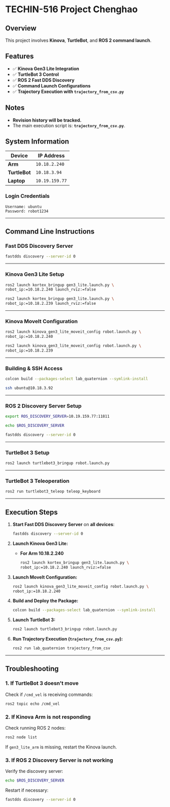 # TECHIN-516 Project Chenghao

## Overview
This project involves **Kinova**, **TurtleBot**, and **ROS 2 command launch**.

## Features
- ✅ **Kinova Gen3 Lite Integration**
- ✅ **TurtleBot 3 Control**
- ✅ **ROS 2 Fast DDS Discovery**
- ✅ **Command Launch Configurations**
- ✅ **Trajectory Execution with `trajectory_from_csv.py`**

## Notes
- **Revision history will be tracked.**
- The main execution script is: **`trajectory_from_csv.py`**.

## **System Information**
| **Device**      | **IP Address**  |
|---------------|----------------|
| **Arm**       | `10.18.2.240`   |
| **TurtleBot** | `10.18.3.94`    |
| **Laptop**    | `10.19.159.77`  |

### **Login Credentials**
```
Username: ubuntu
Password: robot1234
```

---

## **Command Line Instructions**

### **Fast DDS Discovery Server**
```bash
fastdds discovery --server-id 0
```

---

### **Kinova Gen3 Lite Setup**
```bash
ros2 launch kortex_bringup gen3_lite.launch.py \
robot_ip:=10.18.2.240 launch_rviz:=false

ros2 launch kortex_bringup gen3_lite.launch.py \
robot_ip:=10.18.2.239 launch_rviz:=false
```

---

### **Kinova MoveIt Configuration**
```bash
ros2 launch kinova_gen3_lite_moveit_config robot.launch.py \
robot_ip:=10.18.2.240

ros2 launch kinova_gen3_lite_moveit_config robot.launch.py \
robot_ip:=10.18.2.239
```

---

### **Building & SSH Access**
```bash
colcon build --packages-select lab_quaternion --symlink-install

ssh ubuntu@10.18.3.92
```

---

### **ROS 2 Discovery Server Setup**
```bash
export ROS_DISCOVERY_SERVER=10.19.159.77:11811

echo $ROS_DISCOVERY_SERVER

fastdds discovery --server-id 0
```

---

### **TurtleBot 3 Setup**
```bash
ros2 launch turtlebot3_bringup robot.launch.py
```

---

### **TurtleBot 3 Teleoperation**
```bash
ros2 run turtlebot3_teleop teleop_keyboard
```

---

## **Execution Steps**
1. **Start Fast DDS Discovery Server** on **all devices**:
   ```bash
   fastdds discovery --server-id 0
   ```

2. **Launch Kinova Gen3 Lite:**
   - **For Arm 10.18.2.240**
     ```bash
     ros2 launch kortex_bringup gen3_lite.launch.py \
     robot_ip:=10.18.2.240 launch_rviz:=false
     ```

3. **Launch MoveIt Configuration:**
   ```bash
   ros2 launch kinova_gen3_lite_moveit_config robot.launch.py \
   robot_ip:=10.18.2.240
   ```

4. **Build and Deploy the Package:**
   ```bash
   colcon build --packages-select lab_quaternion --symlink-install
   ```

5. **Launch TurtleBot 3:**
   ```bash
   ros2 launch turtlebot3_bringup robot.launch.py
   ```

6. **Run Trajectory Execution (`trajectory_from_csv.py`):**
   ```bash
   ros2 run lab_quaternion trajectory_from_csv
   ```

---

## **Troubleshooting**
### **1. If TurtleBot 3 doesn't move**
Check if `/cmd_vel` is receiving commands:
```bash
ros2 topic echo /cmd_vel
```

### **2. If Kinova Arm is not responding**
Check running ROS 2 nodes:
```bash
ros2 node list
```
If `gen3_lite_arm` is missing, restart the Kinova launch.

### **3. If ROS 2 Discovery Server is not working**
Verify the discovery server:
```bash
echo $ROS_DISCOVERY_SERVER
```
Restart if necessary:
```bash
fastdds discovery --server-id 0
```


